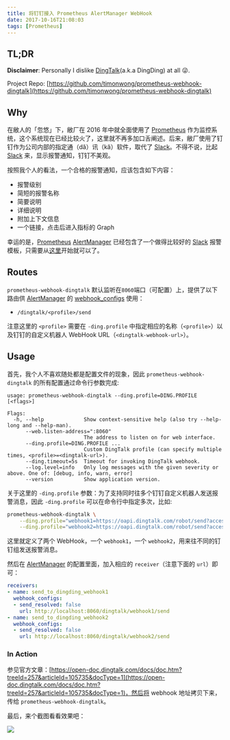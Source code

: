 ```yaml
---
title: 将钉钉接入 Prometheus AlertManager WebHook
date: 2017-10-16T21:08:03
tags: [Prometheus]
---
```


## TL;DR

**Disclaimer**: Personally I dislike [DingTalk]\(a.k.a DingDing\) at all 😜.

Project Repo: [https://github.com/timonwong/prometheus-webhook-dingtalk](https://github.com/timonwong/prometheus-webhook-dingtalk)

<!--more-->

## Why

在敝人的「忽悠」下，敝厂在 2016 年中就全面使用了 [Prometheus] 作为监控系统，这个系统现在已经比较火了，这里就不再多加口舌阐述。后来，敝厂使用了钉钉作为公司内部的指定通（dă）讯（kă）软件，取代了 [Slack]。不得不说，比起 [Slack] 来，显示报警通知，钉钉不美观。

按照我个人的看法，一个合格的报警通知，应该包含如下内容：

- 报警级别
- 简短的报警名称
- 简要说明
- 详细说明
- 附加上下文信息
- 一个链接，点击后进入指标的 Graph

幸运的是，[Prometheus] [AlertManager] 已经包含了一个做得比较好的 [Slack] 报警模板，只需要从[这里](https://github.com/prometheus/docs/blob/db2a09a8a7e193d6e474f37055908a6d432b88b5/content/docs/alerting/configuration.md#webhook_config)开始就可以了。

## Routes

`prometheus-webhook-dingtalk` 默认监听在`8060`端口（可配置）上，提供了以下路由供 [AlertManager] 的 [webhook_configs](https://prometheus.io/docs/alerting/configuration/#<webhook_config>) 使用：

- `/dingtalk/<profile>/send`

注意这里的 `<profile>` 需要在 `-ding.profile` 中指定相应的名称（`<profile>`）以及钉钉的自定义机器人 WebHook URL（`<dingtalk-webhook-url>`）。

## Usage

首先，我个人不喜欢随处都是配置文件的现象，因此 `prometheus-webhook-dingtalk` 的所有配置通过命令行参数完成:

```
usage: prometheus-webhook-dingtalk --ding.profile=DING.PROFILE [<flags>]

Flags:
  -h, --help             Show context-sensitive help (also try --help-long and --help-man).
      --web.listen-address=":8060"
                         The address to listen on for web interface.
      --ding.profile=DING.PROFILE ...
                         Custom DingTalk profile (can specify multiple times, <profile>=<dingtalk-url>).
      --ding.timeout=5s  Timeout for invoking DingTalk webhook.
      --log.level=info   Only log messages with the given severity or above. One of: [debug, info, warn, error]
      --version          Show application version.
```

关于这里的 `-ding.profile` 参数：为了支持同时往多个钉钉自定义机器人发送报警消息，因此 `-ding.profile` 可以在命令行中指定多次，比如:

```bash
prometheus-webhook-dingtalk \
    --ding.profile="webhook1=https://oapi.dingtalk.com/robot/send?access_token=xxxxxxxxxxxx" \
    --ding.profile="webhook2=https://oapi.dingtalk.com/robot/send?access_token=yyyyyyyyyyy"
```

这里就定义了两个 WebHook，一个 `webhook1`，一个 `webhook2`，用来往不同的钉钉组发送报警消息。

然后在 [AlertManager] 的配置里面，加入相应的 `receiver`（注意下面的 `url`）即可：

```yaml
receivers:
- name: send_to_dingding_webhook1
  webhook_configs:
  - send_resolved: false
    url: http://localhost:8060/dingtalk/webhook1/send
- name: send_to_dingding_webhook2
  webhook_configs:
  - send_resolved: false
    url: http://localhost:8060/dingtalk/webhook2/send
```

### In Action

参见官方文章：[https://open-doc.dingtalk.com/docs/doc.htm?treeId=257&articleId=105735&docType=1](https://open-doc.dingtalk.com/docs/doc.htm?treeId=257&articleId=105735&docType=1)，然后将 webhook 地址拷贝下来，传给 `prometheus-webhook-dingtalk`。

最后，来个截图看看效果吧：

![](https://theo-im-1255089908.cos.ap-chengdu.myqcloud.com/images/2016-10-16-dingtalk-in-action.png)


[Slack]: https://slack.com
[Prometheus]: https://prometheus.io
[AlertManager]: https://github.com/prometheus/alertmanager
[DingTalk]: https://www.dingtalk.com
